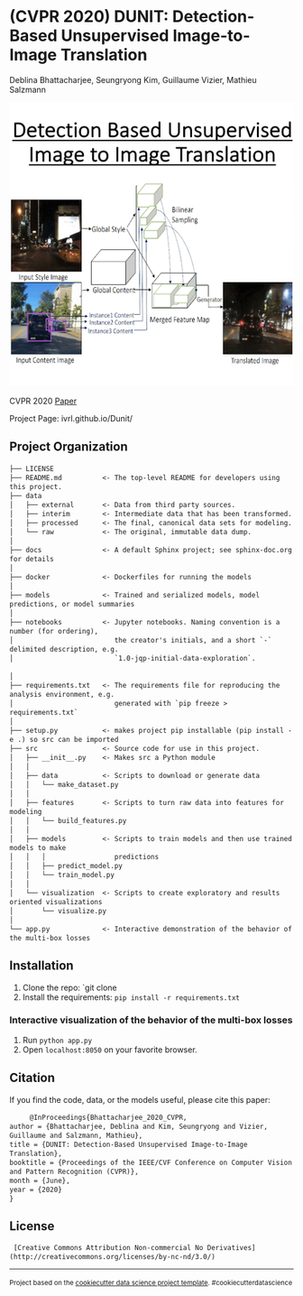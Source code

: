 # (CVPR 2020) DUNIT: Detection-Based Unsupervised Image-to-Image Translation
Deblina Bhattacharjee, Seungryong Kim, Guillaume Vizier, Mathieu Salzmann

![Figure Abstract](CVPR_teaser_image.gif)


CVPR 2020 [Paper](https://openaccess.thecvf.com/content_CVPR_2020/html/Bhattacharjee_DUNIT_Detection-Based_Unsupervised_Image-to-Image_Translation_CVPR_2020_paper.html) 

Project Page: ivrl.github.io/Dunit/

Project Organization
------------

    ├── LICENSE
    ├── README.md          <- The top-level README for developers using this project.
    ├── data
    │   ├── external       <- Data from third party sources.
    │   ├── interim        <- Intermediate data that has been transformed.
    │   ├── processed      <- The final, canonical data sets for modeling.
    │   └── raw            <- The original, immutable data dump.
    │
    ├── docs               <- A default Sphinx project; see sphinx-doc.org for details
    │
    ├── docker             <- Dockerfiles for running the models
    │
    ├── models             <- Trained and serialized models, model predictions, or model summaries
    │
    ├── notebooks          <- Jupyter notebooks. Naming convention is a number (for ordering),
    │                         the creator's initials, and a short `-` delimited description, e.g.
    │                         `1.0-jqp-initial-data-exploration`.
   
    │
    ├── requirements.txt   <- The requirements file for reproducing the analysis environment, e.g.
    │                         generated with `pip freeze > requirements.txt`
    │
    ├── setup.py           <- makes project pip installable (pip install -e .) so src can be imported
    ├── src                <- Source code for use in this project.
    │   ├── __init__.py    <- Makes src a Python module
    │   │
    │   ├── data           <- Scripts to download or generate data
    │   │   └── make_dataset.py
    │   │
    │   ├── features       <- Scripts to turn raw data into features for modeling
    │   │   └── build_features.py
    │   │
    │   ├── models         <- Scripts to train models and then use trained models to make
    │   │   │                 predictions
    │   │   ├── predict_model.py
    │   │   └── train_model.py
    │   │
    │   └── visualization  <- Scripts to create exploratory and results oriented visualizations
    │       └── visualize.py
    │
    └── app.py             <- Interactive demonstration of the behavior of the multi-box losses


## Installation

1. Clone the repo: `git clone 
2. Install the requirements: `pip install -r requirements.txt`


### Interactive visualization of the behavior of the multi-box losses

1. Run `python app.py`
2. Open `localhost:8050` on your favorite browser.

##  Citation

If you find the code, data, or the models useful, please cite this paper:
```
     @InProceedings{Bhattacharjee_2020_CVPR,
author = {Bhattacharjee, Deblina and Kim, Seungryong and Vizier, Guillaume and Salzmann, Mathieu},
title = {DUNIT: Detection-Based Unsupervised Image-to-Image Translation},
booktitle = {Proceedings of the IEEE/CVF Conference on Computer Vision and Pattern Recognition (CVPR)},
month = {June},
year = {2020}
}
```
## License 
``` 
 [Creative Commons Attribution Non-commercial No Derivatives](http://creativecommons.org/licenses/by-nc-nd/3.0/)
```

--------

<p><small>Project based on the <a target="_blank" href="https://drivendata.github.io/cookiecutter-data-science/">cookiecutter data science project template</a>. #cookiecutterdatascience</small></p>

